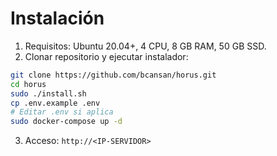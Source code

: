# Instalación

1. Requisitos: Ubuntu 20.04+, 4 CPU, 8 GB RAM, 50 GB SSD.
2. Clonar repositorio y ejecutar instalador:

```bash
git clone https://github.com/bcansan/horus.git
cd horus
sudo ./install.sh
cp .env.example .env
# Editar .env si aplica
sudo docker-compose up -d
```

3. Acceso: `http://<IP-SERVIDOR>`
